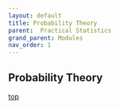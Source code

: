 ```yaml
---
layout: default
title: Probability Theory
parent:  Practical Statistics
grand_parent: Modules
nav_order: 1
---
```

## Probability Theory

[top](#)
